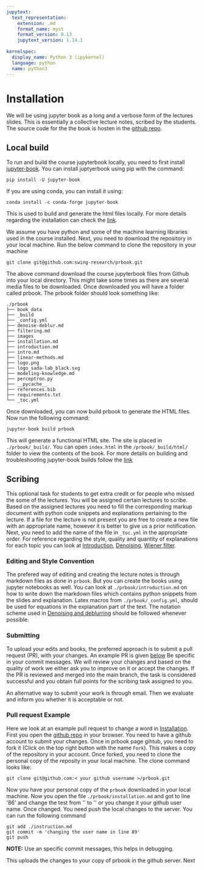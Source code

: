 ```yaml
---
jupytext:
  text_representation:
    extension: .md
    format_name: myst
    format_version: 0.13
    jupytext_version: 1.14.1
    
kernelspec:
  display_name: Python 3 (ipykernel)
  language: python
  name: python3
---
```



# Installation 

We will be using jupyter book as a long and a verbose form of the lectures slides. This is essentially a collective lecture notes, scribed by the students. The source code for the the book is hosten in the [github repo](https://github.com/swing-research/prbook). 

## Local build
To  run and build the course jupyterbook locally, you need to first install [jupyter-book](https://jupyterbook.org/en/stable/start/overview.html). You can install juptyerbook  using pip with the command:
```
pip install -U jupyter-book
```

If you are using conda, you can install it using:

```
conda install -c conda-forge jupyter-book
```
This is used to build  and generate the html files locally. For more details regarding the installation can check the [link](https://jupyterbook.org/en/stable/start/overview.html). 

We assume you have python and some of the machine learning libraries used in the course installed. Next, you need to download the repository in your local machine. Run the below command to clone the repository in your machine 

```
git clone git@github.com:swing-research/prbook.git
```
The above command download the course jupyterbook files from Github into your local directory. This might take some times as there are several media files to be downloaded. Once downloaded you will have a folder called prbook. The prbook folder should look something like: 

```
./prbook
├── book_data
├── _build
├── _config.yml
├── denoise-deblur.md
├── filtering.md
├── images
├── installation.md
├── introduction.md
├── intro.md
├── linear-methods.md
├── logo.png
├── logo_sada-lab_black.svg
├── modeling-knowledge.md
├── perceptron.py
├── __pycache__
├── references.bib
├── requirements.txt
└── _toc.yml

```

Once downloaded, you can now build prbook to generate the HTML files. Now run the following command: 

```
jupyter-book build prbook
```
This will generate a functional HTML site. The site is placed in  ```./prbook/_build/```. You can open ```index.html``` in the ```/prbook/_build/html/``` folder to view the contents of the book. For more details on building and troubleshooting jupyter-book builds follow the [link](https://jupyterbook.org/en/stable/start/overview.html) 


## Scribing 
This optional task for students to get extra credit or for people who missed the some of the lectures. You will be assigned certain lectures to scribe. Based on the assigned lectures you need to fill the corresponding markup document with python code snippets and explanations pertaining to the lecture. If a file  for the lecture is not present you are free to create a new file with an appropriate name, however it is better to give us a prior notification. Next, you need to add the name of the file in ```_toc.yml``` in the appropriate order.  For reference regarding the style, quality and quantity of explanations for each topic you can look at [Introduction](./introduction.md), [Denoising](./denoise-deblur.html#denoising), [Wiener filter](./denoise-deblur.html#wiener-filter). 

### Editing and Style Convention
The prefered way of editing and creating the lecture notes is through markdown files as done in ```prbook```. But you can create the books using jupyter notebooks as well.  You can look at ```./prbook/introduction.md``` on how to write down the markdown files which contains python snippets from the slides and explanation. Latex macros from ```./prbook/_config.yml```, should be used for equations in the explanation part of the text. The notation scheme used in [Denoising and deblurring](./denoise-deblur.html) should be followed whenever possible. 

### Submitting 
To upload your edits and books, the preferred approach is to submit a pull request (PR), with your changes. An example PR is given [below](#pull-request-Example ) Be specific in your commit messages. We will review your changes and based on the quality of work we either ask you to improve on it or accept the changes. If the PR is reviewed and merged into the main branch, the task is considered successful and you obtain full points for the scribing task assigned to you. 

An alternative way to submit your work is through email. Then we evaluate and inform you whether it is acceptable or not. 


### Pull request Example

Here we look at an example pull request to change a word in [Installation](./installation.md). First you open the [github repo](https://github.com/swing-research/prbook) in your browser. You need to have a github account to submit your changes. Once in prbook page gihtub, you need to fork it (Click on the top right button with the name ```Fork```). This makes a copy of the repository in your account. Once forked, you need to clone the personal copy of the reposity in your local machine. The clone command looks like:
```
git clone git@github.com:< your github username >/prbook.git
```
Now you have your personal copy of the ```prbook``` downloaded in your local machine.  Now you open the file ```./prbook/installation.md``` and got to line '86' and change the test from '<your github username>' to '<username>' or you change it your github user name. Once changed. You need push the local changes to the server. You can run the following command 


```
git add ./instruction.md 
git commit -m 'changing the user name in line 89' 
git push
```

**NOTE:**
Use an specific commit messages, this helps in debugging.

This uploads the changes to your copy of prbook in the github server. Next  













